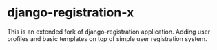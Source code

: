django-registration-x
=====================

This is an extended fork of django-registration application.
Adding user profiles and basic templates on top of simple user registration system.
